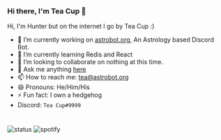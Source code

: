 ### Hi there, I'm Tea Cup 👋 

Hi, I'm Hunter but on the internet I go by Tea Cup :)

- 🔭 I’m currently working on [astrobot.org](https://astrobot.org), An Astrology based Discord Bot.
- 🌱 I’m currently learning Redis and React
- 👯 I’m looking to collaborate on nothing at this time.
- 💬 Ask me anything [here](https://github.com/TheTeaCup/TheTeaCup/issues)
- 📫 How to reach me: [tea@astrobot.org](mailto:tea@astrobot.org)
- 😄 Pronouns: He/Him/His
- ⚡ Fun fact: I own a hedgehog
- Discord: `Tea Cup#9999`

# 

  
![status](https://img.shields.io/endpoint?url=https://api.astrobot.org/images/status/338192747754160138)
![spotify](https://img.shields.io/endpoint?url=https://beta-api.astrobot.org/images/spotify/338192747754160138)


<!-- want to use the badges? just join my discord (https://discord.gg/BdQDVdfrzc) so it the bot gets your status then just change the ID to your ID -->
